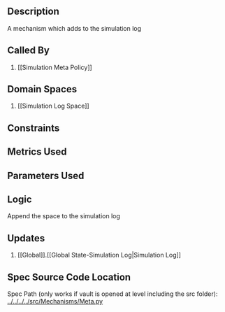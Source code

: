 ## Description

A mechanism which adds to the simulation log
## Called By
1. [[Simulation Meta Policy]]
## Domain Spaces
1. [[Simulation Log Space]]
## Constraints
## Metrics Used

## Parameters Used

## Logic
Append the space to the simulation log

## Updates

1. [[Global]].[[Global State-Simulation Log|Simulation Log]]

## Spec Source Code Location

Spec Path (only works if vault is opened at level including the src folder): [../../../../src/Mechanisms/Meta.py](../../../../src/Mechanisms/Meta.py)

